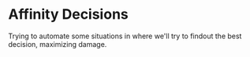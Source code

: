 # Affinity Decisions

Trying to automate some situations in where we'll try to findout the best decision, maximizing damage.

